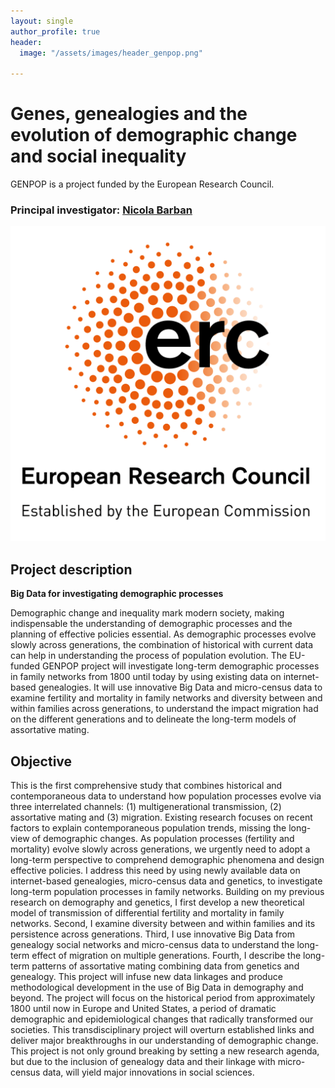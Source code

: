 ```yaml
---
layout: single
author_profile: true
header:
  image: "/assets/images/header_genpop.png"

---
```


# Genes, genealogies and the evolution of demographic change and social inequality

GENPOP is a project funded by the European Research Council.
### Principal investigator: [Nicola Barban](www.nicolabarban.com)

 ![img](assets/images/LOGO_ERC.png)

## Project description

**Big Data for investigating demographic processes**

Demographic change and inequality mark modern society, making indispensable the understanding of demographic processes and the planning of effective policies essential. As demographic processes evolve slowly across generations, the combination of historical with current data can help in understanding the process of population evolution. The EU-funded GENPOP project will investigate long-term demographic processes in family networks from 1800 until today by using existing data on internet-based genealogies. It will use innovative Big Data and micro-census data to examine fertility and mortality in family networks and diversity between and within families across generations, to understand the impact migration had on the different generations and to delineate the long-term models of assortative mating.

## Objective

This is the first comprehensive study that combines historical and contemporaneous data to understand how population processes evolve via three interrelated channels: (1) multigenerational transmission, (2) assortative mating and (3) migration. Existing research focuses on recent factors to explain contemporaneous population trends, missing the long-view of demographic changes. As population processes (fertility and mortality) evolve slowly across generations, we urgently need to adopt a long-term perspective to comprehend demographic phenomena and design effective policies. I address this need by using newly available data on internet-based genealogies, micro-census data and genetics, to investigate long-term population processes in family networks. Building on my previous research on demography and genetics, I first develop a new theoretical model of transmission of differential fertility and mortality in family networks. Second, I examine diversity between and within families and its persistence across generations. Third, I use innovative Big Data from genealogy social networks and micro-census data to understand the long-term effect of migration on multiple generations. Fourth, I describe the long-term patterns of assortative mating combining data from genetics and genealogy. This project will infuse new data linkages and produce methodological development in the use of Big Data in demography and beyond. The project will focus on the historical period from approximately 1800 until now in Europe and United States, a period of dramatic demographic and epidemiological changes that radically transformed our societies. This transdisciplinary project will overturn established links and deliver major breakthroughs in our understanding of demographic change. This project is not only ground breaking by setting a new research agenda, but due to the inclusion of genealogy data and their linkage with micro-census data, will yield major innovations in social sciences.
